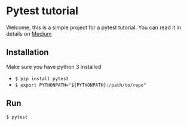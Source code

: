 # Pytest tutorial
Welcome, this is a simple project for a pytest tutorial.
You can read it in details on [Medium](https://medium.com/@quentin-musy/a-simple-test-suite-with-pytest-2365cd90dae)


## Installation
Make sure you have python 3 installed
- `$ pip install pytest`
- `$ export PYTHONPATH="${PYTHONPATH}:/path/to/repo"`

## Run
`$ pytest`

